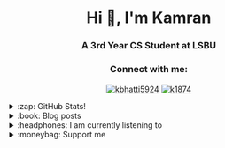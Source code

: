 <h1 align="center">Hi 👋, I'm Kamran</h1>
<h3 align="center">A 3rd Year CS Student at LSBU</h3>

<h3 align="center">Connect with me:</h3>
<p align="center">
<a
 href="https://linkedin.com/in/kbhatti5924" target="blank"><img 
align="center" 
src="https://img.shields.io/badge/LinkedIn-0077B5?style=for-the-badge&logo=linkedin&logoColor=white"
 alt="kbhatti5924" /></a>
<a 
href="https://www.hackerrank.com/k1874" target="blank"><img 
align="center" 
src="https://img.shields.io/badge/-Hackerrank-2EC866?style=for-the-badge&logo=HackerRank&logoColor=white"
 alt="k1874"/></a></p>
<details>
 <summary>:zap: GitHub Stats!</summary>
<!--START_SECTION:waka-->
📊 **This Week I Spent My Time On** 

```text
⌚︎ Time Zone: Europe/London

💬 Programming Languages: 
Dart                     7 hrs 23 mins       ████████████░░░░░░░░░░░░░   47.74% 
C                        3 hrs 31 mins       █████░░░░░░░░░░░░░░░░░░░░   22.72% 
GDScript                 1 hr 2 mins         █░░░░░░░░░░░░░░░░░░░░░░░░   6.68% 
Groovy                   1 hr                █░░░░░░░░░░░░░░░░░░░░░░░░   6.53% 
JavaScript               45 mins             █░░░░░░░░░░░░░░░░░░░░░░░░   4.91%

🔥 Editors: 
VS Code                  14 hrs 18 mins      ███████████████████████░░   92.32% 
Godot                    1 hr 2 mins         █░░░░░░░░░░░░░░░░░░░░░░░░   6.68% 
Eclipse                  9 mins              ░░░░░░░░░░░░░░░░░░░░░░░░░   0.99%

🐱‍💻 Projects: 
VICE_CHESS_ENGINE        3 hrs 34 mins       █████░░░░░░░░░░░░░░░░░░░░   23.12% 
tic_tac_toe              3 hrs 31 mins       █████░░░░░░░░░░░░░░░░░░░░   22.71% 
test_plaid               2 hrs 16 mins       ███░░░░░░░░░░░░░░░░░░░░░░   14.72% 
test_plaid_2             1 hr 33 mins        ██░░░░░░░░░░░░░░░░░░░░░░░   10.1% 
Make An Action Rpg       1 hr 2 mins         █░░░░░░░░░░░░░░░░░░░░░░░░   6.68%

💻 Operating System: 
Windows                  15 hrs 29 mins      █████████████████████████   100.0%

```

**I Mostly Code in Python** 

```text
Python                   3 repos             █████░░░░░░░░░░░░░░░░░░░░   23.08% 
Java                     3 repos             █████░░░░░░░░░░░░░░░░░░░░   23.08% 
JavaScript               2 repos             ███░░░░░░░░░░░░░░░░░░░░░░   15.38% 
Jupyter Notebook         1 repo              ██░░░░░░░░░░░░░░░░░░░░░░░   7.69% 
Shell                    1 repo              ██░░░░░░░░░░░░░░░░░░░░░░░   7.69%

```



 Last Updated on 10/09/2021
<!--END_SECTION:waka-->
</details>

<details>
<summary>:book: Blog posts</summary>
<!-- BLOG-POST-LIST:START --><table><tr>
<td><a href="https://k5924.github.io/p/choosing-a-programming-language/">Choosing a programming language</a><br/>Sun Sep 05 2021 2:19 AM</td></tr></table>
<table><tr>
<td><a href="https://k5924.github.io/p/how-investing-works/">How Investing Works</a><br/>Tue Aug 17 2021 12:17 AM</td></tr></table>
<table><tr>
<td><a href="https://k5924.github.io/p/how-to-budget/">How to Budget</a><br/>Tue Aug 17 2021 12:14 AM</td></tr></table>
<table><tr>
<td><a href="https://k5924.github.io/p/living-at-home-vs-accommodation/">Living at Home vs Accommodation</a><br/>Tue Aug 17 2021 12:12 AM</td></tr></table>
<!-- BLOG-POST-LIST:END -->
</details>

<details>
 <summary>:headphones: I am currently listening to</summary>
 <table> 
  <tr>
  <td>
      
&nbsp; <br> [![Spotify](https://novatorem-k5924.vercel.app/api/spotify)](https://open.spotify.com/user/kamranbhatti03072001)

  </td>
  </table>
</details> 
 
<details> 
<summary>:moneybag: Support me</summary>

[![ko-fi](https://www.ko-fi.com/img/githubbutton_sm.svg)](https://ko-fi.com/P5P12XM2D)

<noscript><a href="https://liberapay.com/k5924/donate"><img alt="Donate using Liberapay" src="https://liberapay.com/assets/widgets/donate.svg"></a></noscript>

<p><a href="https://www.buymeacoffee.com/k5924">
<img align="left" src="https://cdn.buymeacoffee.com/buttons/v2/default-yellow.png" height="50" width="210" alt="k5924" /></a></p><br><br>
</details>





